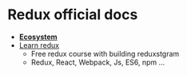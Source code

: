 # Redux official docs

- **[Ecosystem](http://redux.js.org/docs/introduction/Ecosystem.html)**
- [Learn redux](https://learnredux.com/)
  - Free redux course with building reduxstgram
  - Redux, React, Webpack, Js, ES6, npm ...